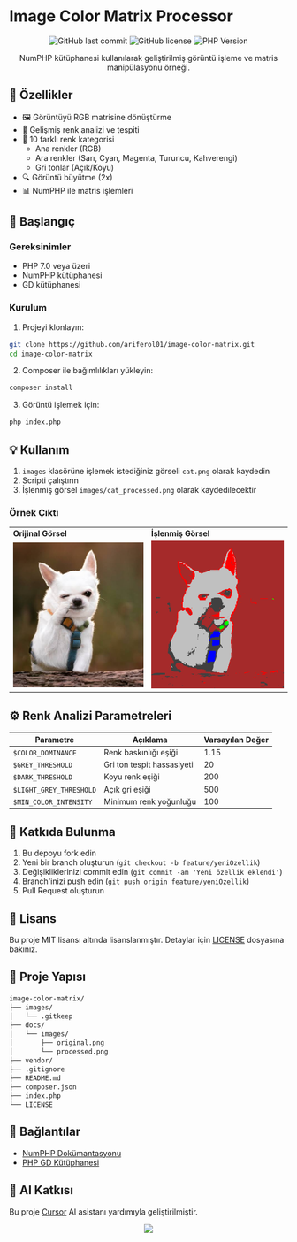 # Image Color Matrix Processor

<div align="center">

![GitHub last commit](https://img.shields.io/github/last-commit/ariferol01/image-color-matrix)
![GitHub license](https://img.shields.io/github/license/ariferol01/image-color-matrix)
![PHP Version](https://img.shields.io/badge/PHP-%3E%3D7.0-blue)

NumPHP kütüphanesi kullanılarak geliştirilmiş görüntü işleme ve matris manipülasyonu örneği.
</div>

## 📌 Özellikler

- 🖼️ Görüntüyü RGB matrisine dönüştürme
- 🎨 Gelişmiş renk analizi ve tespiti
- 🌈 10 farklı renk kategorisi
  - Ana renkler (RGB)
  - Ara renkler (Sarı, Cyan, Magenta, Turuncu, Kahverengi)
  - Gri tonlar (Açık/Koyu)
- 🔍 Görüntü büyütme (2x)
- 📊 NumPHP ile matris işlemleri

## 🚀 Başlangıç

### Gereksinimler

- PHP 7.0 veya üzeri
- NumPHP kütüphanesi
- GD kütüphanesi

### Kurulum

1. Projeyi klonlayın:
```bash
git clone https://github.com/ariferol01/image-color-matrix.git
cd image-color-matrix
```

2. Composer ile bağımlılıkları yükleyin:
```bash
composer install
```

3. Görüntü işlemek için:
```bash
php index.php
```

## 💡 Kullanım

1. `images` klasörüne işlemek istediğiniz görseli `cat.png` olarak kaydedin
2. Scripti çalıştırın
3. İşlenmiş görsel `images/cat_processed.png` olarak kaydedilecektir

### Örnek Çıktı

<div align="center">
<table>
  <tr>
    <td><b>Orijinal Görsel</b></td>
    <td><b>İşlenmiş Görsel</b></td>
  </tr>
  <tr>
    <td><img src="images/cat.png" width="400" alt="Orijinal Görsel"></td>
    <td><img src="images/cat_processed.png" width="400" alt="İşlenmiş Görsel"></td>
  </tr>
</table>
</div>

## ⚙️ Renk Analizi Parametreleri

| Parametre | Açıklama | Varsayılan Değer |
|-----------|----------|------------------|
| `$COLOR_DOMINANCE` | Renk baskınlığı eşiği | 1.15 |
| `$GREY_THRESHOLD` | Gri ton tespit hassasiyeti | 20 |
| `$DARK_THRESHOLD` | Koyu renk eşiği | 200 |
| `$LIGHT_GREY_THRESHOLD` | Açık gri eşiği | 500 |
| `$MIN_COLOR_INTENSITY` | Minimum renk yoğunluğu | 100 |

## 🤝 Katkıda Bulunma

1. Bu depoyu fork edin
2. Yeni bir branch oluşturun (`git checkout -b feature/yeniOzellik`)
3. Değişikliklerinizi commit edin (`git commit -am 'Yeni özellik eklendi'`)
4. Branch'inizi push edin (`git push origin feature/yeniOzellik`)
5. Pull Request oluşturun

## 📄 Lisans

Bu proje MIT lisansı altında lisanslanmıştır. Detaylar için [LICENSE](LICENSE) dosyasına bakınız.

## 📁 Proje Yapısı

```
image-color-matrix/
├── images/
│   └── .gitkeep
├── docs/
│   └── images/
│       ├── original.png
│       └── processed.png
├── vendor/
├── .gitignore
├── README.md
├── composer.json
├── index.php
└── LICENSE
```

## 🔗 Bağlantılar

- [NumPHP Dokümantasyonu](https://github.com/NumPHP/NumPHP)
- [PHP GD Kütüphanesi](https://www.php.net/manual/en/book.image.php)

## 🤖 AI Katkısı

Bu proje [Cursor](https://cursor.sh/) AI asistanı yardımıyla geliştirilmiştir.

<div align="center">
  <img src="https://img.shields.io/badge/Made%20with-Cursor%20AI-blue?style=for-the-badge&logo=data:image/png;base64,iVBORw0KGgoAAAANSUhEUgAAAA4AAAAOCAYAAAAfSC3RAAAACXBIWXMAAAsTAAALEwEAmpwYAAABB0lEQVR42mNgoBAwInGYgPg/EDtAaWYGhABIEMQG4o9A/B+I3wLxMyB+AsR/gPgVEP8E4r9QsXdA/AGI/0GNBgFmKI0DPAHi/0D8Coj/APEfKP4NxN+h+AcQf4YaAgJXgPg3EP+E4t9A/AOKfwLxLyj+BcS/gfgnEP+Csn8B8U8g/g3Ef4D4LxD/BeL/QAw2+j+U/gvEf6D4NxD/AuI/QPwbiH8B8R+o+D+oC0GGwowGBTksUP8C8V8g/g3Ef6H4DxD/huJfQPwDin8C8S8o+xsQw4LOBOQcGyD+BMQ/gPgnEP+C4l9A/B2Kv0Pxd6hL/0NjA4Q5oFHHCDWQCYi5oeL4AQBkvo/3KZ/QSAAAAABJRU5ErkJggg==">
</div>
